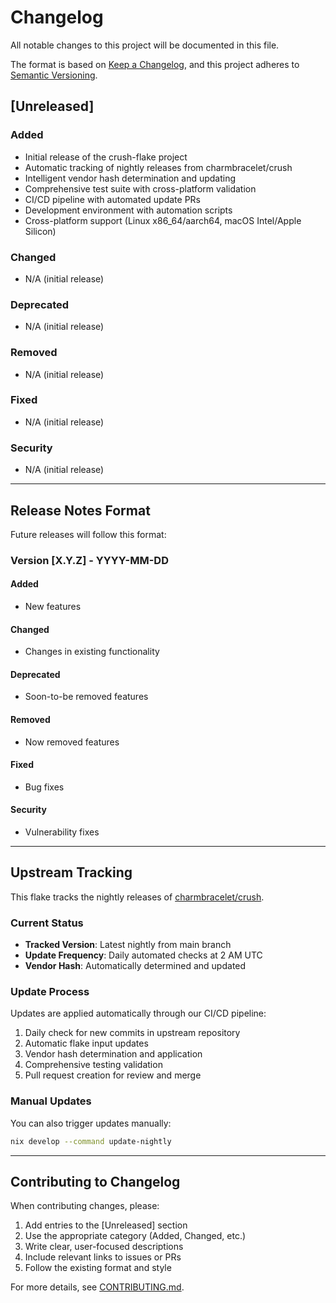 # Changelog

All notable changes to this project will be documented in this file.

The format is based on [Keep a Changelog](https://keepachangelog.com/en/1.0.0/),
and this project adheres to [Semantic Versioning](https://semver.org/spec/v2.0.0.html).

## [Unreleased]

### Added
- Initial release of the crush-flake project
- Automatic tracking of nightly releases from charmbracelet/crush
- Intelligent vendor hash determination and updating
- Comprehensive test suite with cross-platform validation  
- CI/CD pipeline with automated update PRs
- Development environment with automation scripts
- Cross-platform support (Linux x86_64/aarch64, macOS Intel/Apple Silicon)

### Changed
- N/A (initial release)

### Deprecated
- N/A (initial release)

### Removed
- N/A (initial release)

### Fixed
- N/A (initial release)

### Security
- N/A (initial release)

---

## Release Notes Format

Future releases will follow this format:

### Version [X.Y.Z] - YYYY-MM-DD

#### Added
- New features

#### Changed
- Changes in existing functionality

#### Deprecated
- Soon-to-be removed features

#### Removed
- Now removed features

#### Fixed
- Bug fixes

#### Security
- Vulnerability fixes

---

## Upstream Tracking

This flake tracks the nightly releases of [charmbracelet/crush](https://github.com/charmbracelet/crush).

### Current Status
- **Tracked Version**: Latest nightly from main branch
- **Update Frequency**: Daily automated checks at 2 AM UTC
- **Vendor Hash**: Automatically determined and updated

### Update Process
Updates are applied automatically through our CI/CD pipeline:
1. Daily check for new commits in upstream repository
2. Automatic flake input updates
3. Vendor hash determination and application
4. Comprehensive testing validation
5. Pull request creation for review and merge

### Manual Updates
You can also trigger updates manually:
```bash
nix develop --command update-nightly
```

---

## Contributing to Changelog

When contributing changes, please:
1. Add entries to the [Unreleased] section
2. Use the appropriate category (Added, Changed, etc.)
3. Write clear, user-focused descriptions
4. Include relevant links to issues or PRs
5. Follow the existing format and style

For more details, see [CONTRIBUTING.md](.github/CONTRIBUTING.md).